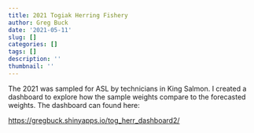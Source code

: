 ```yaml
---
title: 2021 Togiak Herring Fishery
author: Greg Buck
date: '2021-05-11'
slug: []
categories: []
tags: []
description: ''
thumbnail: ''
---
```



The 2021 was sampled for ASL by technicians in King Salmon. I created a dashboard to explore how the sample weights compare to the forecasted weights. The dashboard can found here:


https://gregbuck.shinyapps.io/tog_herr_dashboard2/